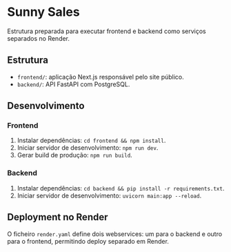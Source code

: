 # Sunny Sales

Estrutura preparada para executar frontend e backend como serviços separados no Render.

## Estrutura
- `frontend/`: aplicação Next.js responsável pelo site público.
- `backend/`: API FastAPI com PostgreSQL.

## Desenvolvimento
### Frontend
1. Instalar dependências: `cd frontend && npm install`.
2. Iniciar servidor de desenvolvimento: `npm run dev`.
3. Gerar build de produção: `npm run build`.

### Backend
1. Instalar dependências: `cd backend && pip install -r requirements.txt`.
2. Iniciar servidor de desenvolvimento: `uvicorn main:app --reload`.

## Deployment no Render
O ficheiro `render.yaml` define dois webservices: um para o backend e outro para o frontend, permitindo deploy separado em Render.
